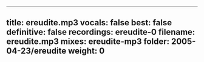 
---
title: ereudite.mp3
vocals: false
best: false
definitive: false
recordings: ereudite-0
filename: ereudite.mp3
mixes: ereudite-mp3
folder: 2005-04-23/ereudite
weight: 0
---
